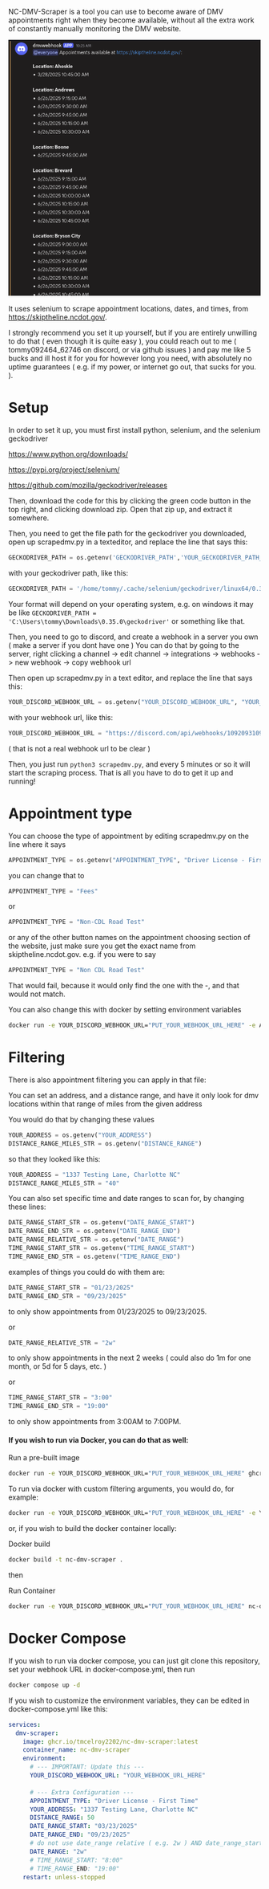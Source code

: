 NC-DMV-Scraper is a tool you can use to become aware of DMV appointments right when they become available, without all the extra work of constantly manually monitoring the DMV website.

![example](exampleoutput.png)

It uses selenium to scrape appointment locations, dates, and times, from https://skiptheline.ncdot.gov/.

I strongly recommend you set it up yourself, but if you are entirely unwilling to do that ( even though it is quite easy ), you could reach out to me ( tommy092464_62746 on discord, or via github issues ) and pay me like 5 bucks and ill host it for you for however long you need, with absolutely no uptime guarantees ( e.g. if my power, or internet go out, that sucks for you. ). 

# Setup

In order to set it up, you must first install python, selenium, and the selenium geckodriver

https://www.python.org/downloads/

https://pypi.org/project/selenium/

https://github.com/mozilla/geckodriver/releases

Then, download the code for this by clicking the green code button in the top right, and clicking download zip. Open that zip up, and extract it somewhere.

Then, you need to get the file path for the geckodriver you downloaded, open up scrapedmv.py in a texteditor, and replace the line that says this:

```python
GECKODRIVER_PATH = os.getenv('GECKODRIVER_PATH','YOUR_GECKODRIVER_PATH_HERE') # Replace with your geckodriver path
```

with your geckodriver path, like this:

```python
GECKODRIVER_PATH = '/home/tommy/.cache/selenium/geckodriver/linux64/0.35.0/geckodriver' # Replace with your geckodriver path
```

Your format will depend on your operating system, e.g. on windows it may be like `GECKODRIVER_PATH = 'C:\Users\tommy\Downloads\0.35.0\geckodriver'` or something like that. 


Then, you need to go to discord, and create a webhook in a server you own ( make a server if you dont have one )
You can do that by going to the server, right clicking a channel -> edit channel -> integrations -> webhooks -> new webhook -> copy webhook url

Then open up scrapedmv.py in a text editor, and replace the line that says this:
```python
YOUR_DISCORD_WEBHOOK_URL = os.getenv("YOUR_DISCORD_WEBHOOK_URL", "YOUR_WEBHOOK_URL_HERE") # !!! REPLACE WITH YOUR ACTUAL WEBHOOK URL !!!
```

with your webhook url, like this:

```python
YOUR_DISCORD_WEBHOOK_URL = "https://discord.com/api/webhooks/10920931091/-JAOIFJWjenirieojOAJOIWjonfrreywoijojwojoOIAJODAab3" # !!! REPLACE WITH YOUR ACTUAL WEBHOOK URL !!!
```

( that is not a real webhook url to be clear ) 

Then, you just run `python3 scrapedmv.py`, and every 5 minutes or so it will start the scraping process. That is all you have to do to get it up and running!

# Appointment type
You can choose the type of appointment by editing scrapedmv.py on the line where it says 

```python
APPOINTMENT_TYPE = os.getenv("APPOINTMENT_TYPE", "Driver License - First Time")
```

you can change that to
```python
APPOINTMENT_TYPE = "Fees"
```

or

```python
APPOINTMENT_TYPE = "Non-CDL Road Test"
```

or any of the other button names on the appointment choosing section of the website, just make sure you get the exact name  from skiptheline.ncdot.gov. e.g. if you were to say

```python
APPOINTMENT_TYPE = "Non CDL Road Test"
```

That would fail, because it would only find the one with the -, and that would not match.

You can also change this with docker by setting environment variables

```bash
docker run -e YOUR_DISCORD_WEBHOOK_URL="PUT_YOUR_WEBHOOK_URL_HERE" -e APPOINTMENT_TYPE="Teen Driver Level 1" ghcr.io/tmcelroy2202/nc-dmv-scraper:latest
```


# Filtering
There is also appointment filtering you can apply in that file:

You can set an address, and a distance range, and have it only look for dmv locations within that range of miles from the given address

You would do that by changing these values

```python
YOUR_ADDRESS = os.getenv("YOUR_ADDRESS")
DISTANCE_RANGE_MILES_STR = os.getenv("DISTANCE_RANGE")
```

so that they looked like this:

```python
YOUR_ADDRESS = "1337 Testing Lane, Charlotte NC"
DISTANCE_RANGE_MILES_STR = "40"
```

You can also set specific time and date ranges to scan for, by changing these lines:

```python
DATE_RANGE_START_STR = os.getenv("DATE_RANGE_START")
DATE_RANGE_END_STR = os.getenv("DATE_RANGE_END")
DATE_RANGE_RELATIVE_STR = os.getenv("DATE_RANGE")
TIME_RANGE_START_STR = os.getenv("TIME_RANGE_START")
TIME_RANGE_END_STR = os.getenv("TIME_RANGE_END")
```

examples of things you could do with them are:

```python
DATE_RANGE_START_STR = "01/23/2025"
DATE_RANGE_END_STR = "09/23/2025"
```

to only show appointments from 01/23/2025 to 09/23/2025.

or

```python
DATE_RANGE_RELATIVE_STR = "2w"
```

to only show appointments in the next 2 weeks ( could also do 1m for one month, or 5d for 5 days, etc. ) 

or

```python
TIME_RANGE_START_STR = "3:00"
TIME_RANGE_END_STR = "19:00"
```

to only show appointments from 3:00AM to 7:00PM.

#### If you wish to run via Docker, you can do that as well:

Run a pre-built image
```bash
docker run -e YOUR_DISCORD_WEBHOOK_URL="PUT_YOUR_WEBHOOK_URL_HERE" ghcr.io/tmcelroy2202/nc-dmv-scraper:latest
```

To run via docker with custom filtering arguments, you would do, for example:

```bash
docker run -e YOUR_DISCORD_WEBHOOK_URL="PUT_YOUR_WEBHOOK_URL_HERE" -e YOUR_ADDRESS="1337 Testing Lane, Charlotte NC" -e DISTANCE_RANGE=50 -e DATE_RANGE_START="03/23/2025" -e DATE_RANGE_END="09/23/2025" -e TIME_RANGE_START="8:00" -e TIME_RANGE_END="9:00" ghcr.io/tmcelroy2202/nc-dmv-scraper:latest
```

or, if you wish to build the docker container locally:

Docker build

```bash
docker build -t nc-dmv-scraper .
```

then

Run Container
```bash
docker run -e YOUR_DISCORD_WEBHOOK_URL="PUT_YOUR_WEBHOOK_URL_HERE" nc-dmv-scraper
```

# Docker Compose
If you wish to run via docker compose, you can just git clone this repository, set your webhook URL in docker-compose.yml, then run
```bash
docker compose up -d
```

If you wish to customize the environment variables, they can be edited in docker-compose.yml like this:

```yaml
services:
  dmv-scraper:
    image: ghcr.io/tmcelroy2202/nc-dmv-scraper:latest
    container_name: nc-dmv-scraper
    environment:
      # --- IMPORTANT: Update this ---
      YOUR_DISCORD_WEBHOOK_URL: "YOUR_WEBHOOK_URL_HERE"

      # --- Extra Configuration ---
      APPOINTMENT_TYPE: "Driver License - First Time"
      YOUR_ADDRESS: "1337 Testing Lane, Charlotte NC"
      DISTANCE_RANGE: 50
      DATE_RANGE_START: "03/23/2025"
      DATE_RANGE_END: "09/23/2025"
      # do not use date_range relative ( e.g. 2w ) AND date_range_start / date_range_end at same time. use one or the other.
      DATE_RANGE: "2w"
      # TIME_RANGE_START: "8:00"
      # TIME_RANGE_END: "19:00"
    restart: unless-stopped
```
